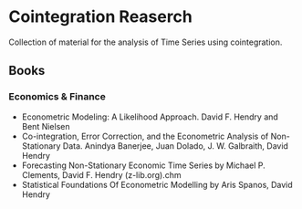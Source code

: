 # Cointegration Reaserch

Collection of material for the analysis of Time Series using cointegration.

## Books

### Economics & Finance
- Econometric Modeling: A Likelihood Approach. David F. Hendry and Bent Nielsen
- Co-integration, Error Correction, and the Econometric Analysis of Non-Stationary Data. Anindya Banerjee, Juan Dolado, J. W. Galbraith, David Hendry
- Forecasting Non-Stationary Economic Time Series by Michael P. Clements, David F. Hendry (z-lib.org).chm
- Statistical Foundations Of Econometric Modelling by Aris Spanos, David Hendry
